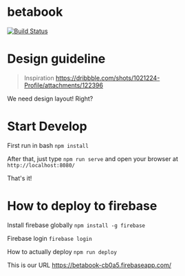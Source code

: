 # betabook

[![Build Status](https://travis-ci.org/blagateam/blaga.beta.svg?branch=master)](https://travis-ci.org/blagateam/blaga.beta)

# Design guideline
> Inspiration https://dribbble.com/shots/1021224-Profile/attachments/122396

We need design layout! Right?

# Start Develop

First run in bash `npm install`

After that, just type `npm run serve` and open your browser at `http://localhost:8080/`

That's it!

# How to deploy to firebase

Install firebase globally `npm install -g firebase`

Firebase login `firebase login`

How to actually deploy `npm run deploy`

This is our URL https://betabook-cb0a5.firebaseapp.com/